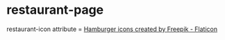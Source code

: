 # restaurant-page
restaurant-icon attribute = <a href="https://www.flaticon.com/free-icons/hamburger" title="hamburger icons">Hamburger icons created by Freepik - Flaticon</a>